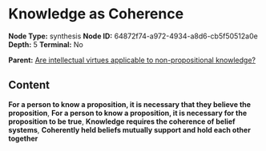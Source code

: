 # Knowledge as Coherence

**Node Type:** synthesis
**Node ID:** 64872f74-a972-4934-a8d6-cb5f50512a0e
**Depth:** 5
**Terminal:** No

**Parent:** [Are intellectual virtues applicable to non-propositional knowledge?](are-intellectual-virtues-applicable-to-non-propositional-knowledge-antithesis-a8fda261-5a0e-4bf0-8fa6-a8ee6d357a2a.md)

## Content

**For a person to know a proposition, it is necessary that they believe the proposition**, **For a person to know a proposition, it is necessary for the proposition to be true**, **Knowledge requires the coherence of belief systems**, **Coherently held beliefs mutually support and hold each other together**
